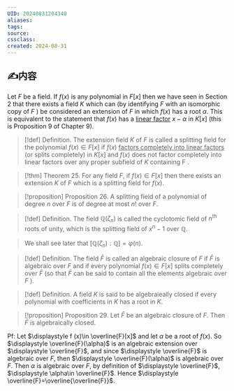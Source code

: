 ```yaml
---
UID: 20240831204340 
aliases: 
tags: 
source: 
cssclass: 
created: 2024-08-31
---
```


## ✍内容
Let $F$ be a field.
If $f(x)$ is any polynomial in $F[x]$ then we have seen in Section 2 that there exists a field $K$ which can (by identifying $F$ with an isomorphic copy of $F$ ) be considered an extension of $F$ in which $f(x)$ has a root $\alpha$. This is equivalent to the statement that $f(x)$ has a <u>linear factor</u> $x-\alpha$ in $K[x]$ (this is Proposition 9 of Chapter 9).
> [!def]
> Definition. The extension field $K$ of $F$ is called a splitting field for the polynomial $f(x) \in F[x]$ if $f(x)$ <u>factors completely into linear factors</u> (or splits completely) in $K[x]$ and $f(x)$ does not factor completely into linear factors over any proper subfield of $K$ containing F .

> [!thm]
> Theorem 25. For any field $F$, if $f(x) \in F[x]$ then there exists an extension $K$ of $F$ which is a splitting field for $f(x)$.

> [!proposition]
> Proposition 26. A splitting field of a polynomial of degree $n$ over $F$ is of degree at most $n!$ over $F$.

> [!def]
> Definition. The field $\mathbb{Q}\left(\zeta_n\right)$ is called the cyclotomic field of $n^{\text {th }}$ roots of unity, which is the splitting field of $\displaystyle x^{n}-1$ over $\displaystyle \mathbb{Q}$.

> We shall see later that $\displaystyle [\mathbb{Q}(\zeta_{n}):\mathbb{Q}]=\varphi(n)$.

> [!def]
> Definition. The field $\bar{F}$ is called an algebraic closure of $F$ if $\bar{F}$ is algebraic over $F$ and if every polynomial $f(x) \in F[x]$ splits completely over $\bar{F}$ (so that $\bar{F}$ can be said to contain all the elements algebraic over $F$ ).

> [!def]
> Definition. A field $K$ is said to be algebraieally closed if every polynomial with coefficients in $K$ has a root in $K$.

> [!proposition]
> Proposition 29. Let $\bar{F}$ be an algebraic closure of $F$. Then $\bar{F}$ is algebraically closed.

Pf: Let $\displaystyle f (x)\in \overline{F}[x]$ and let $\displaystyle \alpha$ be a root of $\displaystyle f(x)$. So $\displaystyle \overline{F}(\alpha)$ is an algebraic extension over $\displaystyle \overline{F}$, and since $\displaystyle \overline{F}$ is algebraic over $F$, then $\displaystyle \overline{F}(\alpha)$ is algebraic over $\displaystyle F$. Then $\displaystyle \alpha$ is algebraic over $F$, by definition of $\displaystyle \overline{F}$, $\displaystyle \alpha\in \overline{F}$. Hence $\displaystyle \overline{F}=\overline{\overline{F}}$.

